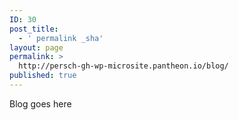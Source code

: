 ```yaml
---
ID: 30
post_title:
  - ' permalink _sha'
layout: page
permalink: >
  http://persch-gh-wp-microsite.pantheon.io/blog/
published: true
---
```

Blog goes here